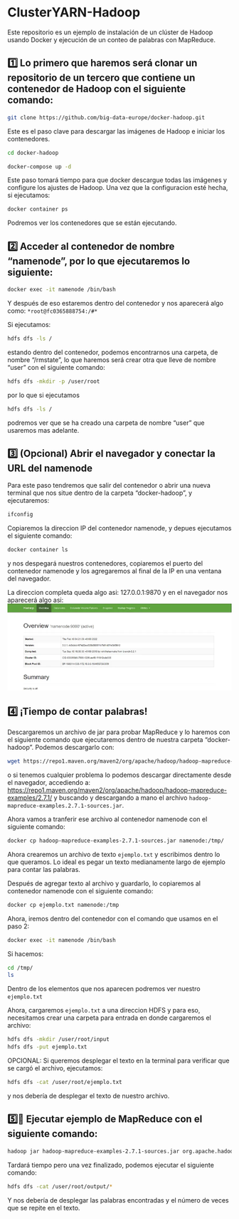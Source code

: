 # ClusterYARN-Hadoop

Este repositorio es un ejemplo de instalación de un clúster de Hadoop usando Docker y ejecución de un conteo de palabras con MapReduce.

## 1️⃣ Lo primero que haremos será clonar un repositorio de un tercero que contiene un contenedor de Hadoop con el siguiente comando:

```bash
git clone https://github.com/big-data-europe/docker-hadoop.git
```

Este es el paso clave para descargar las imágenes de Hadoop e iniciar los contenedores.

```bash
cd docker-hadoop
```
```bash
docker-compose up -d
```

Este paso tomará tiempo para que docker descargue todas las imágenes y configure los ajustes de Hadoop. Una vez que la configuracion esté hecha, si ejecutamos:
```bash
docker container ps
```
Podremos ver los contenedores que se están ejecutando.

## 2️⃣ Acceder al contenedor de nombre “namenode”, por lo que ejecutaremos lo siguiente:

```bash
docker exec -it namenode /bin/bash
```

Y después de eso estaremos dentro del contenedor y nos aparecerá algo como:
`*root@fc0365888754:/#*`

Si ejecutamos:
```bash
hdfs dfs -ls /
```
estando dentro del contenedor, podemos encontrarnos una carpeta, de nombre “/rmstate”, lo que haremos será crear otra que lleve de nombre “user” con el siguiente comando:
```bash
hdfs dfs -mkdir -p /user/root
```
por lo que si ejecutamos
```bash
hdfs dfs -ls /
```
podremos ver que se ha creado una carpeta de nombre “user” que usaremos mas adelante.

## 3️⃣ (Opcional) Abrir el navegador y conectar la URL del namenode

Para este paso tendremos que salir del contenedor o abrir una nueva terminal que nos situe dentro de la carpeta “docker-hadoop”, y ejecutaremos:
```bash
ifconfig
```

Copiaremos la direccion IP del contenedor namenode, y depues ejecutamos el siguiente comando:
```bash
docker container ls
```
y nos despegará nuestros contenedores, copiaremos el puerto del contenedor namenode y los agregaremos al final de la IP en una ventana del navegador.

La direccion completa queda algo asi: 127.0.0.1:9870 y en el navegador nos aparecerá algo asi:
![Interfaz web del namenode](image.png)

## 4️⃣ ¡Tiempo de contar palabras!

Descargaremos un archivo de jar para probar MapReduce y lo haremos con el siguiente comando que ejecutaremos dentro de nuestra carpeta “docker-hadoop”. Podemos descargarlo con:
```bash
wget https://repo1.maven.org/maven2/org/apache/hadoop/hadoop-mapreduce-examples/2.7.1/hadoop-mapreduce-examples.2.7.1-sources.jar
```
o si tenemos cualquier problema lo podemos descargar directamente desde el navegador, accediendo a:
https://repo1.maven.org/maven2/org/apache/hadoop/hadoop-mapreduce-examples/2.7.1/
y buscando y descargando a mano el archivo `hadoop-mapreduce-examples.2.7.1-sources.jar`.

Ahora vamos a tranferir ese archivo al contenedor namenode con el siguiente comando:
```bash
docker cp hadoop-mapreduce-examples-2.7.1-sources.jar namenode:/tmp/
```

Ahora crearemos un archivo de texto `ejemplo.txt` y escribimos dentro lo que queramos. Lo ideal es pegar un texto medianamente largo de ejemplo para contar las palabras.

Después de agregar texto al archivo y guardarlo, lo copiaremos al contenedor namenode con el siguiente comando:
```bash
docker cp ejemplo.txt namenode:/tmp
```

Ahora, iremos dentro del contenedor con el comando que usamos en el paso 2:
```bash
docker exec -it namenode /bin/bash
```

Si hacemos:
```bash
cd /tmp/
ls
```

Dentro de los elementos que nos aparecen podremos ver nuestro `ejemplo.txt`

Ahora, cargaremos `ejemplo.txt` a una direccion HDFS y para eso, necesitamos crear una carpeta para entrada en donde cargaremos el archivo:
```bash
hdfs dfs -mkdir /user/root/input
hdfs dfs -put ejemplo.txt
```

OPCIONAL: Si queremos desplegar el texto en la terminal para verificar que se cargó el archivo, ejecutamos:
```bash
hdfs dfs -cat /user/root/ejemplo.txt
```
y nos debería de desplegar el texto de nuestro archivo.

## 5️⃣🏁 Ejecutar ejemplo de MapReduce con el siguiente comando:

```bash
hadoop jar hadoop-mapreduce-examples-2.7.1-sources.jar org.apache.hadoop.examples.WordCount input output
```

Tardará tiempo pero una vez finalizado, podemos ejecutar el siguiente comando:
```bash
hdfs dfs -cat /user/root/output/*
```
Y nos debería de desplegar las palabras encontradas y el número de veces que se repite en el texto.
